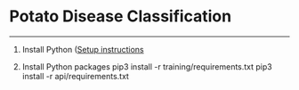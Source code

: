 # Potato Disease Classification
---
1. Install Python ([Setup instructions](https://wiki.python.org/moin/BeginnersGuide/Download)

2. Install Python packages
   pip3 install -r training/requirements.txt
   pip3 install -r api/requirements.txt
